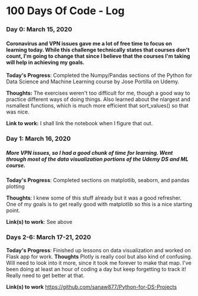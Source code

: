 # 100 Days Of Code - Log

### Day 0: March 15, 2020 
#### Coronavirus and VPN issues gave me a lot of free time to focus on learning today. While this challenge technically states that courses don't count, I'm going to change that since I believe that the courses I'm taking will help in achieving my goals.
**Today's Progress**: Completed the Numpy/Pandas sections of the Python for Data Science and Machine Learning course by Jose Portilla on Udemy. 

**Thoughts:** The exercises weren't too difficult for me, though a good way to practice different ways of doing things. Also learned about the nlargest and nsmallest functions, which is much more efficient that sort_values() so that was nice.

**Link to work:** I shall link the notebook when I figure that out.

### Day 1: March 16, 2020 
##### More VPN issues, so I had a good chunk of time for learning. Went through most of the data visualization portions of the Udemy DS and ML course.
**Today's Progress**: Completed sections on matplotlib, seaborn, and pandas plotting

**Thoughts**: I knew some of this stuff already but it was a good refresher. One of my goals is to get really good with matplotlib so this is a nice starting point.

**Link(s) to work**: See above


### Days 2-6: March 17-21, 2020

**Today's Progress**: Finished up lessons on data visualization and worked on Flask app for work. 
**Thoughts** Plotly is really cool but also kind of confusing. Will need to look into it more, since it took me forever to make that map. I've been doing at least an hour of coding a day but keep forgetting to track it! Really need to get better at that.

**Link(s) to work** https://github.com/sanaw877/Python-for-DS-Projects

